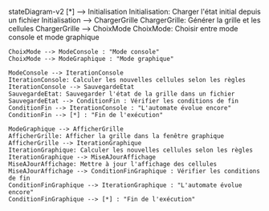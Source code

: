stateDiagram-v2
    [*] --> Initialisation
    Initialisation: Charger l'état initial depuis un fichier
    Initialisation --> ChargerGrille
    ChargerGrille: Générer la grille et les cellules
    ChargerGrille --> ChoixMode
    ChoixMode: Choisir entre mode console et mode graphique

    ChoixMode --> ModeConsole : "Mode console"
    ChoixMode --> ModeGraphique : "Mode graphique"

    ModeConsole --> IterationConsole
    IterationConsole: Calculer les nouvelles cellules selon les règles
    IterationConsole --> SauvegardeEtat
    SauvegardeEtat: Sauvegarder l'état de la grille dans un fichier
    SauvegardeEtat --> ConditionFin : Vérifier les conditions de fin
    ConditionFin --> IterationConsole : "L'automate évolue encore"
    ConditionFin --> [*] : "Fin de l'exécution"

    ModeGraphique --> AfficherGrille
    AfficherGrille: Afficher la grille dans la fenêtre graphique
    AfficherGrille --> IterationGraphique
    IterationGraphique: Calculer les nouvelles cellules selon les règles
    IterationGraphique --> MiseAJourAffichage
    MiseAJourAffichage: Mettre à jour l'affichage des cellules
    MiseAJourAffichage --> ConditionFinGraphique : Vérifier les conditions de fin
    ConditionFinGraphique --> IterationGraphique : "L'automate évolue encore"
    ConditionFinGraphique --> [*] : "Fin de l'exécution"
